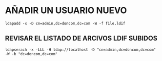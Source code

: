 # AÑADIR UN USUARIO NUEVO
```shell
ldapadd -x -D cn=admin,dc=doncom,dc=com -W -f file.ldif
```

## REVISAR EL LISTADO DE ARCIVOS LDIF SUBIDOS
```shell
ldapserach -x -LLL -H ldap://localhost -D "cn=admin,dc=doncom,dc=com" -W -b "dc=doncom,dc=com"
```
